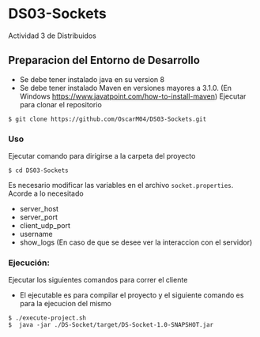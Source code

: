 # DS03-Sockets
Actividad 3 de Distribuidos


## Preparacion del Entorno de Desarrollo
 - Se debe tener instalado java en su version 8
 - Se debe tener instalado Maven en versiones mayores a 3.1.0. (En Windows https://www.javatpoint.com/how-to-install-maven)
Ejecutar para clonar el repositorio
```console
$ git clone https://github.com/OscarM04/DS03-Sockets.git
```

### Uso
Ejecutar comando para dirigirse a la carpeta del proyecto
```console
$ cd DS03-Sockets
```
Es necesario modificar las variables en el archivo `socket.properties`. Acorde a lo necesitado
 - server_host
 - server_port
 - client_udp_port
 - username
 - show_logs (En caso de que se desee ver la interaccion con el servidor)

### Ejecución:
Ejecutar los siguientes comandos para correr el cliente 
- El ejecutable es para compilar el proyecto y el siguiente comando es para la ejecucion del mismo
```console
$ ./execute-project.sh
$  java -jar ./DS-Socket/target/DS-Socket-1.0-SNAPSHOT.jar
```

